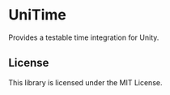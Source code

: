 # UniTime

Provides a testable time integration for Unity.

## License

This library is licensed under the MIT License.
